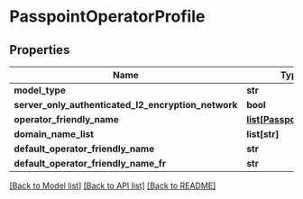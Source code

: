 # PasspointOperatorProfile

## Properties
Name | Type | Description | Notes
------------ | ------------- | ------------- | -------------
**model_type** | **str** |  | [optional] 
**server_only_authenticated_l2_encryption_network** | **bool** | OSEN | [optional] 
**operator_friendly_name** | [**list[PasspointDuple]**](PasspointDuple.md) |  | [optional] 
**domain_name_list** | **list[str]** |  | [optional] 
**default_operator_friendly_name** | **str** |  | [optional] 
**default_operator_friendly_name_fr** | **str** |  | [optional] 

[[Back to Model list]](../README.md#documentation-for-models) [[Back to API list]](../README.md#documentation-for-api-endpoints) [[Back to README]](../README.md)


